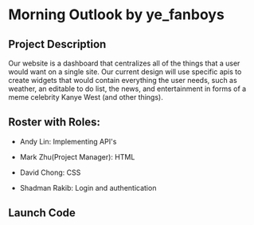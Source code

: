 # Morning Outlook by ye_fanboys

## Project Description
Our website is a dashboard that centralizes all of the things that a user would want on a single site.  Our current design will use specific apis to create widgets that would contain everything the user needs, such as weather, an editable to do list, the news, and entertainment in forms of a meme celebrity Kanye West (and other things).

## Roster with Roles:
- Andy Lin: Implementing API's

- Mark Zhu(Project Manager): HTML

- David Chong: CSS

- Shadman Rakib: Login and authentication

## Launch Code
